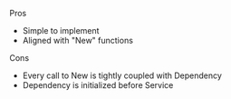 Pros
* Simple to implement
* Aligned with "New" functions

Cons
* Every call to New is tightly coupled with Dependency
* Dependency is initialized before Service
